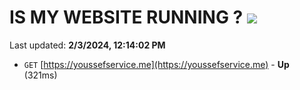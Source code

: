 # IS MY WEBSITE RUNNING ? [![](https://img.shields.io/static/v1?label=Sponsor&message=%E2%9D%A4&logo=GitHub&color=%23fe8e86)](https://github.com/sponsors/<username>)

Last updated: **2/3/2024, 12:14:02 PM**

- `GET` [https://youssefservice.me](https://youssefservice.me) - **Up** (321ms)
